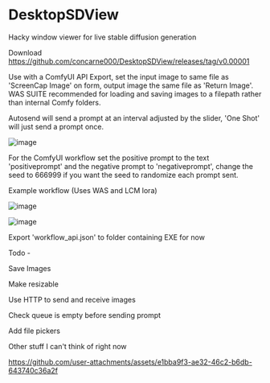# DesktopSDView

Hacky window viewer for live stable diffusion generation

Download
https://github.com/concarne000/DesktopSDView/releases/tag/v0.00001

Use with a ComfyUI API Export, set the input image to same file as 'ScreenCap Image' on form, output image the same file as 'Return Image'. WAS SUITE recommended for loading and saving images to a filepath rather than internal Comfy folders.

Autosend will send a prompt at an interval adjusted by the slider, 'One Shot' will just send a prompt once.

![image](https://github.com/user-attachments/assets/e461d4bf-fb65-4fed-8f33-b465d7bfccf8)

For the ComfyUI workflow set the positive prompt to the text 'positiveprompt' and the negative prompt to 'negativeprompt', change the seed to 666999 if you want the seed to randomize each prompt sent.

Example workflow (Uses WAS and LCM lora)

![image](https://github.com/user-attachments/assets/1e61d3a7-071d-4bbc-bada-5aa1086f99ad)

![image](https://github.com/user-attachments/assets/099efcc3-e02d-4d8f-949f-de19265dbe84)

Export 'workflow_api.json' to folder containing EXE for now

Todo -

Save Images

Make resizable

Use HTTP to send and receive images

Check queue is empty before sending prompt

Add file pickers

Other stuff I can't think of right now

https://github.com/user-attachments/assets/e1bba9f3-ae32-46c2-b6db-643740c36a2f

